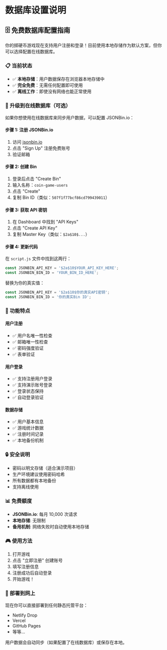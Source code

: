 # 数据库设置说明

## 🗄️ 免费数据库配置指南

你的掷硬币游戏现在支持用户注册和登录！目前使用本地存储作为默认方案，但你可以选择配置在线数据库。

### 📋 当前状态
- ✅ **本地存储**：用户数据保存在浏览器本地存储中
- ✅ **完全免费**：无需任何配置即可使用
- ✅ **离线工作**：即使没有网络也能正常使用

### 🚀 升级到在线数据库（可选）

如果你想使用在线数据库来同步用户数据，可以配置 JSONBin.io：

#### 步骤 1: 注册 JSONBin.io
1. 访问 [jsonbin.io](https://jsonbin.io)
2. 点击 "Sign Up" 注册免费账号
3. 验证邮箱

#### 步骤 2: 创建 Bin
1. 登录后点击 "Create Bin"
2. 输入名称：`coin-game-users`
3. 点击 "Create"
4. 复制 Bin ID（类似：`507f1f77bcf86cd799439011`）

#### 步骤 3: 获取 API 密钥
1. 在 Dashboard 中找到 "API Keys"
2. 点击 "Create API Key"
3. 复制 Master Key（类似：`$2a$10$...`）

#### 步骤 4: 更新代码
在 `script.js` 文件中找到这两行：
```javascript
const JSONBIN_API_KEY = '$2a$10$YOUR_API_KEY_HERE';
const JSONBIN_BIN_ID = 'YOUR_BIN_ID_HERE';
```

替换为你的真实值：
```javascript
const JSONBIN_API_KEY = '$2a$10$你的真实API密钥';
const JSONBIN_BIN_ID = '你的真实Bin ID';
```

### 🎯 功能特点

#### 用户注册
- ✅ 用户名唯一性检查
- ✅ 邮箱唯一性检查
- ✅ 密码强度验证
- ✅ 表单验证

#### 用户登录
- ✅ 支持注册用户登录
- ✅ 支持演示账号登录
- ✅ 登录状态保持
- ✅ 自动登录验证

#### 数据存储
- ✅ 用户基本信息
- ✅ 游戏统计数据
- ✅ 注册时间记录
- ✅ 本地备份机制

### 🔒 安全说明
- 密码以明文存储（适合演示项目）
- 生产环境建议使用密码哈希
- 所有数据都有本地备份
- 支持离线使用

### 📊 免费额度
- **JSONBin.io**: 每月 10,000 次请求
- **本地存储**: 无限制
- **备用机制**: 网络失败时自动使用本地存储

### 🎮 使用方法
1. 打开游戏
2. 点击 "立即注册" 创建账号
3. 填写注册信息
4. 注册成功后自动登录
5. 开始游戏！

### 🚀 部署到网上
现在你可以直接部署到任何静态托管平台：
- Netlify Drop
- Vercel
- GitHub Pages
- 等等...

用户数据会自动同步（如果配置了在线数据库）或保存在本地。
